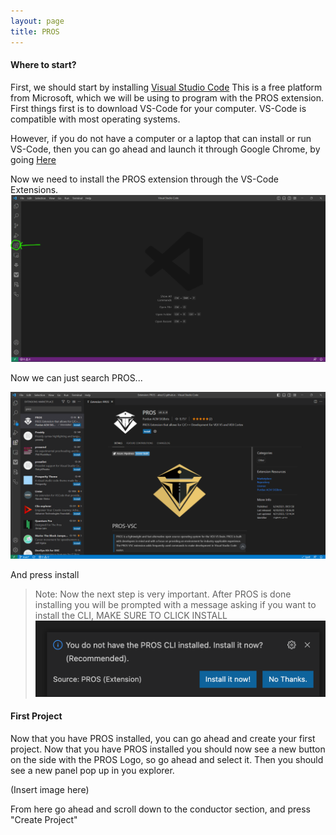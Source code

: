 ```yaml
---
layout: page
title: PROS
---
```


#### Where to start?

First, we should start by installing [Visual Studio Code](https://code.visualstudio.com/)
This is a free platform from Microsoft, which we will be using to program with the PROS extension. First things first is to download VS-Code for your computer. VS-Code is compatible with most operating systems. 

However, if you do not have a computer or a laptop that can install or run VS-Code, then you can go ahead and launch it through Google Chrome, by going [Here](https://vscode.dev/)

Now we need to install the PROS extension through the VS-Code Extensions. 
![VSCODE EXTENSIONS](/tutorials/imgs/Extensionsimg.png)

Now we can just search PROS...

![PROS Install](/tutorials/imgs/PROSinstall.png)

And press install

> Note: Now the next step is very important. After PROS is done installing you will be prompted with a message asking if you want to install the CLI, MAKE SURE TO CLICK INSTALL
![CLI Install](/tutorials/imgs/proscli.png)

#### First Project

Now that you have PROS installed, you can go ahead and create your first project. Now that you have PROS installed you should now see a new button on the side with the PROS Logo, so go ahead and select it. Then you should see a new panel pop up in you explorer. 

(Insert image here)

From here go ahead and scroll down to the conductor section, and press "Create Project"